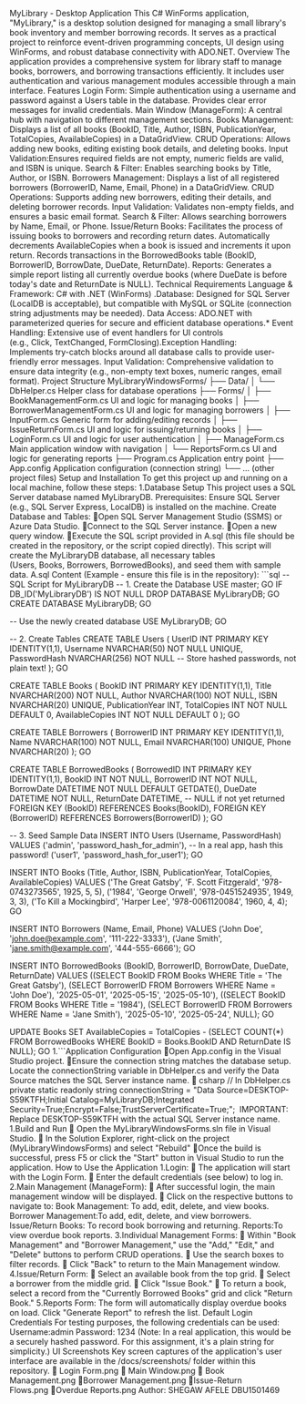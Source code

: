 
MyLibrary - Desktop Application
This C# WinForms application, "MyLibrary," is a desktop solution designed for managing a small library's book inventory and member borrowing records. It serves as a practical project to reinforce event-driven programming concepts, UI design using WinForms, and robust database connectivity with ADO.NET. Overview
The application provides a comprehensive system for library staff to manage books, borrowers, and borrowing transactions efficiently. It includes user authentication and various management modules accessible through a main interface. Features Login Form: Simple authentication using a username and password against a Users table in the database.
Provides clear error messages for invalid credentials. Main Window (ManageForm): A central hub with navigation to different management sections. Books Management: Displays a list of all books (BookID, Title, Author, ISBN, PublicationYear, TotalCopies, AvailableCopies) in a DataGridView.
CRUD Operations: Allows adding new books, editing existing book details, and deleting books. Input Validation:Ensures required fields are not empty, numeric fields are valid, and ISBN is unique.
Search & Filter: Enables searching books by Title, Author, or ISBN. Borrowers Management: Displays a list of all registered borrowers (BorrowerID, Name, Email, Phone) in a DataGridView.
CRUD Operations: Supports adding new borrowers, editing their details, and deleting borrower records.
Input Validation: Validates non-empty fields, and ensures a basic email format.
Search & Filter: Allows searching borrowers by Name, Email, or Phone. Issue/Return Books: Facilitates the process of issuing books to borrowers and recording return dates.
Automatically decrements AvailableCopies when a book is issued and increments it upon return. Records transactions in the BorrowedBooks table (BookID, BorrowerID, BorrowDate, DueDate, ReturnDate). Reports: Generates a simple report listing all currently overdue books (where DueDate is before today's date and ReturnDate is NULL). Technical Requirements Language & Framework: C# with .NET (WinForms) .Database: Designed for SQL Server (LocalDB is acceptable), but compatible with MySQL or SQLite (connection string adjustments may be needed). Data Access: ADO.NET with parameterized queries for secure and efficient database operations.* Event Handling: Extensive use of event handlers for UI controls (e.g., Click, TextChanged, FormClosing).Exception Handling: Implements try-catch blocks around all database calls to provide user-friendly error messages. Input Validation: Comprehensive validation to ensure data integrity (e.g., non-empty text boxes, numeric ranges, email format).
Project Structure
MyLibraryWindowsForms/ ├── Data/ │ └── DbHelper.cs Helper class for database operations ├── Forms/ │ ├── BookManagementForm.cs UI and logic for managing books │ ├── BorrowerManagementForm.cs UI and logic for managing borrowers │ ├── InputForm.cs Generic form for adding/editing records │ ├── IssueReturnForm.cs UI and logic for issuing/returning books │ ├── LoginForm.cs UI and logic for user authentication │ ├── ManageForm.cs Main application window with navigation │ └── ReportsForm.cs UI and logic for generating reports ├── Program.cs Application entry point ├── App.config Application configuration (connection string) └── ... (other project files)
Setup and Installation
To get this project up and running on a local machine, follow these steps:
1.Database Setup
This project uses a SQL Server database named MyLibraryDB.
Prerequisites: Ensure SQL Server (e.g., SQL Server Express, LocalDB) is installed on the machine. Create Database and Tables: Open SQL Server Management Studio (SSMS) or Azure Data Studio. Connect to the SQL Server instance. Open a new query window. Execute the SQL script provided in A.sql (this file should be created in the repository, or the script copied directly). This script will create the MyLibraryDB database, all necessary tables (Users, Books, Borrowers, BorrowedBooks), and seed them with sample data.
A.sql Content (Example - ensure this file is in the repository): ```sql -- SQL Script for MyLibraryDB
-- 1. Create the Database
USE master;
GO
IF DB_ID('MyLibraryDB') IS NOT NULL
    DROP DATABASE MyLibraryDB;
GO
CREATE DATABASE MyLibraryDB;
GO

-- Use the newly created database
USE MyLibraryDB;
GO

-- 2. Create Tables
CREATE TABLE Users (
    UserID INT PRIMARY KEY IDENTITY(1,1),
    Username NVARCHAR(50) NOT NULL UNIQUE,
    PasswordHash NVARCHAR(256) NOT NULL -- Store hashed passwords, not plain text!
);
GO

CREATE TABLE Books (
    BookID INT PRIMARY KEY IDENTITY(1,1),
    Title NVARCHAR(200) NOT NULL,
    Author NVARCHAR(100) NOT NULL,
    ISBN NVARCHAR(20) UNIQUE,
    PublicationYear INT,
    TotalCopies INT NOT NULL DEFAULT 0,
    AvailableCopies INT NOT NULL DEFAULT 0
);
GO

CREATE TABLE Borrowers (
    BorrowerID INT PRIMARY KEY IDENTITY(1,1),
    Name NVARCHAR(100) NOT NULL,
    Email NVARCHAR(100) UNIQUE,
    Phone NVARCHAR(20)
);
GO

CREATE TABLE BorrowedBooks (
    BorrowedID INT PRIMARY KEY IDENTITY(1,1),
    BookID INT NOT NULL,
    BorrowerID INT NOT NULL,
    BorrowDate DATETIME NOT NULL DEFAULT GETDATE(),
    DueDate DATETIME NOT NULL,
    ReturnDate DATETIME, -- NULL if not yet returned
    FOREIGN KEY (BookID) REFERENCES Books(BookID),
    FOREIGN KEY (BorrowerID) REFERENCES Borrowers(BorrowerID)
);
GO

-- 3. Seed Sample Data
INSERT INTO Users (Username, PasswordHash) VALUES
('admin', 'password_hash_for_admin'), -- In a real app, hash this password!
('user1', 'password_hash_for_user1');
GO

INSERT INTO Books (Title, Author, ISBN, PublicationYear, TotalCopies, AvailableCopies) VALUES
('The Great Gatsby', 'F. Scott Fitzgerald', '978-0743273565', 1925, 5, 5),
('1984', 'George Orwell', '978-0451524935', 1949, 3, 3),
('To Kill a Mockingbird', 'Harper Lee', '978-0061120084', 1960, 4, 4);
GO

INSERT INTO Borrowers (Name, Email, Phone) VALUES
('John Doe', 'john.doe@example.com', '111-222-3333'),
('Jane Smith', 'jane.smith@example.com', '444-555-6666');
GO

INSERT INTO BorrowedBooks (BookID, BorrowerID, BorrowDate, DueDate, ReturnDate) VALUES
((SELECT BookID FROM Books WHERE Title = 'The Great Gatsby'), (SELECT BorrowerID FROM Borrowers WHERE Name = 'John Doe'), '2025-05-01', '2025-05-15', '2025-05-10'),
((SELECT BookID FROM Books WHERE Title = '1984'), (SELECT BorrowerID FROM Borrowers WHERE Name = 'Jane Smith'), '2025-05-10', '2025-05-24', NULL);
GO

UPDATE Books
SET AvailableCopies = TotalCopies - (SELECT COUNT(*) FROM BorrowedBooks WHERE BookID = Books.BookID AND ReturnDate IS NULL);
GO
1.```Application Configuration
Open App.config in the Visual Studio project. Ensure the connection string matches the database setup. Locate the connectionString variable in DbHelper.cs and verify the Data Source matches the SQL Server instance name.  csharp // In DbHelper.cs private static readonly string connectionString = "Data Source=DESKTOP-S59KTFH;Initial Catalog=MyLibraryDB;Integrated Security=True;Encrypt=False;TrustServerCertificate=True;";  IMPORTANT: Replace DESKTOP-S59KTFH with the actual SQL Server instance name.
1.Build and Run
 Open the MyLibraryWindowsForms.sln file in Visual Studio.  In the Solution Explorer, right-click on the project (MyLibraryWindowsForms) and select "Rebuild" Once the build is successful, press F5 or click the "Start" button in Visual Studio to run the application.
How to Use the Application
1.Login:  The application will start with the Login Form.  Enter the default credentials (see below) to log in.
2.Main Management (ManageForm):  After successful login, the main management window will be displayed.  Click on the respective buttons to navigate to: Book Management: To add, edit, delete, and view books. Borrower Management:To add, edit, delete, and view borrowers. Issue/Return Books: To record book borrowing and returning. Reports:To view overdue book reports.
3.Individual Management Forms:  Within "Book Management" and "Borrower Management," use the "Add," "Edit," and "Delete" buttons to perform CRUD operations.  Use the search boxes to filter records.  Click "Back" to return to the Main Management window.
4.Issue/Return Form:  Select an available book from the top grid.  Select a borrower from the middle grid.  Click "Issue Book."  To return a book, select a record from the "Currently Borrowed Books" grid and click "Return Book."
5.Reports Form: The form will automatically display overdue books on load. Click "Generate Report" to refresh the list.
Default Login Credentials
For testing purposes, the following credentials can be used:
Username:admin Password: 1234 (Note: In a real application, this would be a securely hashed password. For this assignment, it's a plain string for simplicity.) UI Screenshots
Key screen captures of the application's user interface are available in the /docs/screenshots/ folder within this repository.
 Login Form.png  Main Window.png  Book Management.png Borrower Management.png Issue-Return Flows.png Overdue Reports.png
Author:
SHEGAW AFELE DBU1501469
